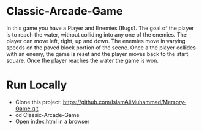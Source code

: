 # Classic-Arcade-Game
In this game you have a Player and Enemies (Bugs). The goal of the player is to reach the water, without colliding into any one of the enemies. The player can move left, right, up and down. The enemies move in varying speeds on the paved block portion of the scene. Once a the player collides with an enemy, the game is reset and the player moves back to the start square. Once the player reaches the water the game is won.
# Run Locally
* Clone this project: https://github.com/IslamAliMuhammad/Memory-Game.git
* cd Classic-Arcade-Game
* Open index.html in a browser
